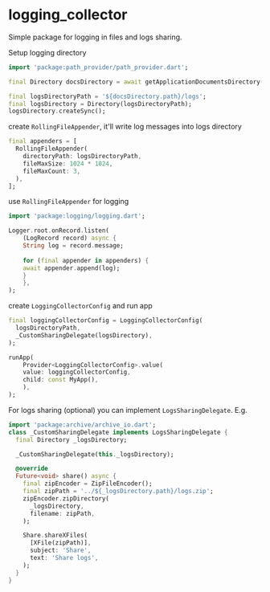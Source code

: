# logging_collector

Simple package for logging in files and logs sharing.

Setup logging directory

```dart
import 'package:path_provider/path_provider.dart';

final Directory docsDirectory = await getApplicationDocumentsDirectory();

final logsDirectoryPath = '${docsDirectory.path}/logs';
final logsDirectory = Directory(logsDirectoryPath);
logsDirectory.createSync();
```

create `RollingFileAppender`, it'll write log messages into logs directory

```dart
final appenders = [
  RollingFileAppender(
    directoryPath: logsDirectoryPath,
    fileMaxSize: 1024 * 1024,
    fileMaxCount: 3,
  ),
];
```

use `RollingFileAppender` for logging

```dart
import 'package:logging/logging.dart';

Logger.root.onRecord.listen(
    (LogRecord record) async {
    String log = record.message;
    
    for (final appender in appenders) {
    await appender.append(log);
    }
    },
);
```

create `LoggingCollectorConfig` and run app

```dart
final loggingCollectorConfig = LoggingCollectorConfig(
  logsDirectoryPath,
  _CustomSharingDelegate(logsDirectory),
);

runApp(
    Provider<LoggingCollectorConfig>.value(
    value: loggingCollectorConfig,
    child: const MyApp(),
    ),
);
```

For logs sharing (optional) you can implement `LogsSharingDelegate`. E.g.

```dart
import 'package:archive/archive_io.dart';
class _CustomSharingDelegate implements LogsSharingDelegate {
  final Directory _logsDirectory;

  _CustomSharingDelegate(this._logsDirectory);

  @override
  Future<void> share() async {
    final zipEncoder = ZipFileEncoder();
    final zipPath = '../${_logsDirectory.path}/logs.zip';
    zipEncoder.zipDirectory(
      _logsDirectory,
      filename: zipPath,
    );

    Share.shareXFiles(
      [XFile(zipPath)],
      subject: 'Share',
      text: 'Share logs',
    );
  }
}
```